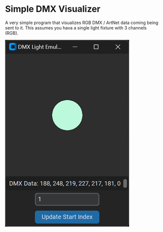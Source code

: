 # Simple DMX Visualizer

A very simple program that visualizes RGB DMX / ArtNet data coming being sent to it. This assumes you hava a single light fixture with 3 channels (RGB). 

![screenshot](image.png)